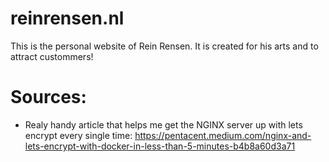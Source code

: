 # reinrensen.nl
This is the personal website of Rein Rensen.
It is created for his arts and to attract custommers!

# Sources:
- Realy handy article that helps me get the NGINX server up with lets encrypt every single time: https://pentacent.medium.com/nginx-and-lets-encrypt-with-docker-in-less-than-5-minutes-b4b8a60d3a71